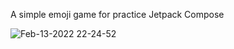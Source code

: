A simple emoji game for practice Jetpack Compose

![Feb-13-2022 22-24-52](https://user-images.githubusercontent.com/16508442/153755255-53b7c34a-4906-4b3c-a90b-3b095cea0f46.gif)
